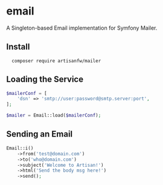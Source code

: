# email
A Singleton-based Email implementation for Symfony Mailer.

## Install
```shell
  composer require artisanfw/mailer
```

## Loading the Service
```php
$mailerConf = [
    'dsn' => 'smtp://user:password@smtp.server:port',
];

$mailer = Email::load($mailerConf);
```

## Sending an Email
```php
Email::i()
    ->from('test@domain.com')
    ->to('who@domain.com')
    ->subject('Welcome to Artisan!')
    ->html('Send the body msg here!')
    ->send();
```
